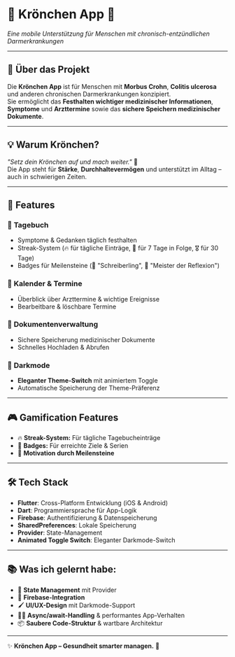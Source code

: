 # 👑 Krönchen App 🌟  
_Eine mobile Unterstützung für Menschen mit chronisch-entzündlichen Darmerkrankungen_

---

## 🚀 **Über das Projekt**  
Die **Krönchen App** ist für Menschen mit **Morbus Crohn**, **Colitis ulcerosa** und anderen chronischen Darmerkrankungen konzipiert.  
Sie ermöglicht das **Festhalten wichtiger medizinischer Informationen**, **Symptome** und **Arzttermine** sowie das **sichere Speichern medizinischer Dokumente**.  

---

## 💡 **Warum Krönchen?**  
_"Setz dein Krönchen auf und mach weiter."_ 👑  
Die App steht für **Stärke**, **Durchhaltevermögen** und unterstützt im Alltag – auch in schwierigen Zeiten.  

---

## 📱 **Features**  

### 📝 **Tagebuch**  
- Symptome & Gedanken täglich festhalten  
- Streak-System (🔥 für tägliche Einträge, 👑 für 7 Tage in Folge, 🎖 für 30 Tage)  
- Badges für Meilensteine (📝 "Schreiberling", 🌟 "Meister der Reflexion")  

### 📅 **Kalender & Termine**  
- Überblick über Arzttermine & wichtige Ereignisse  
- Bearbeitbare & löschbare Termine  

### 📂 **Dokumentenverwaltung**  
- Sichere Speicherung medizinischer Dokumente  
- Schnelles Hochladen & Abrufen  

### 🌙 **Darkmode**  
- **Eleganter Theme-Switch** mit animiertem Toggle  
- Automatische Speicherung der Theme-Präferenz  

---

## 🎮 **Gamification Features**  
- 🔥 **Streak-System:** Für tägliche Tagebucheinträge  
- 👑 **Badges:** Für erreichte Ziele & Serien  
- 🌟 **Motivation durch Meilensteine**  

---

## 🛠 **Tech Stack**  
- **Flutter**: Cross-Platform Entwicklung (iOS & Android)  
- **Dart**: Programmiersprache für App-Logik  
- **Firebase**: Authentifizierung & Datenspeicherung  
- **SharedPreferences**: Lokale Speicherung  
- **Provider**: State-Management  
- **Animated Toggle Switch**: Eleganter Darkmode-Switch  

---

## 📚 **Was ich gelernt habe:**  
- 🔄 **State Management** mit Provider  
- 🧩 **Firebase-Integration**  
- 🖌 **UI/UX-Design** mit Darkmode-Support  
- 🏃‍♂️ **Async/await-Handling** & performantes App-Verhalten  
- 📦 **Saubere Code-Struktur** & wartbare Architektur  

---

✨ **Krönchen App – Gesundheit smarter managen.** 👑
